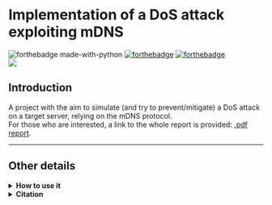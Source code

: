 # Implementation of a DoS attack exploiting mDNS
![forthebadge made-with-python](http://ForTheBadge.com/images/badges/made-with-python.svg)
[![forthebadge](https://forthebadge.com/images/badges/built-by-developers.svg)](https://forthebadge.com)
[![forthebadge](https://forthebadge.com/images/badges/powered-by-responsibility.svg)](https://forthebadge.com)
<br>
![](https://komarev.com/ghpvc/?username=mDNS&color=blueviolet&style=for-the-badge&label=REPO+VIEWS)

## Introduction
A project with the aim to simulate (and try to prevent/mitigate) a DoS attack on a target server, relying on the mDNS protocol. 
<br>
For those who are interested, a link to the whole report is provided: 
[.pdf report](https://drive.google.com/file/d/1d6tzAz1wC4bpMiFH1oKiUCOOXDT9VkJ2/view?usp=sharing).

***
## Other details

<details>
<summary><b>How to use it</b></summary>

```
python3 src/scripton.py -t $TARGET(.local) -rr $RR_TYPE -i $SPOOFED_IP -n $NUM_THREADS 
```

Only ```-t (target)``` is mandatory

</details>

<details>
<summary><b>Citation</b></summary>

Please remember to cite this repository, whenever you have taken some parts, or the whole project.

</details>
